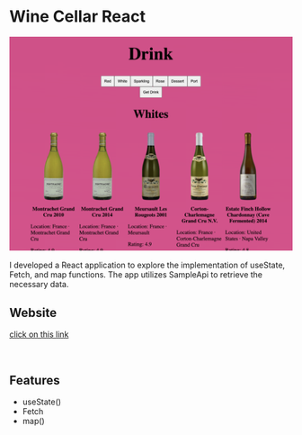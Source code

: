 # Wine Cellar React

![screen shot](./public/images/readme.png)

I developed a React application to explore the implementation of useState, Fetch, and map functions. The app utilizes SampleApi to retrieve the necessary data.


## Website
[click on this link](https://www.bp.com/)

<br>

## Features
* useState()
* Fetch
* map()
